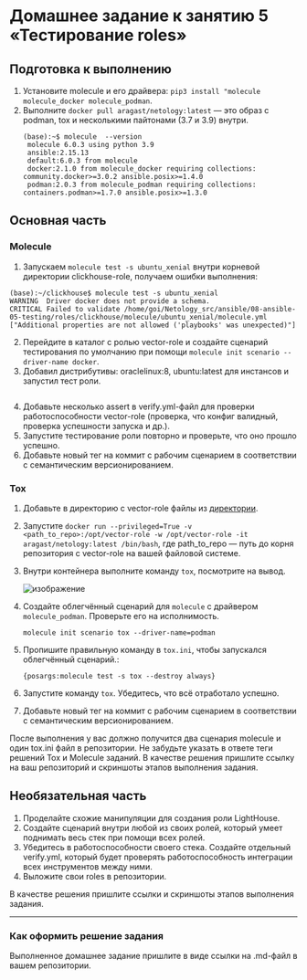# Домашнее задание к занятию 5 «Тестирование roles»

## Подготовка к выполнению

1. Установите molecule и его драйвера: `pip3 install "molecule molecule_docker molecule_podman`.
2. Выполните `docker pull aragast/netology:latest` —  это образ с podman, tox и несколькими пайтонами (3.7 и 3.9) внутри.
   ```
   (base):~$ molecule  --version
    molecule 6.0.3 using python 3.9 
    ansible:2.15.13
    default:6.0.3 from molecule
    docker:2.1.0 from molecule_docker requiring collections: community.docker>=3.0.2 ansible.posix>=1.4.0
    podman:2.0.3 from molecule_podman requiring collections: containers.podman>=1.7.0 ansible.posix>=1.3.0
   ```

## Основная часть

### Molecule

1. Запускаем  `molecule test -s ubuntu_xenial` внутри корневой директории clickhouse-role, получаем ошибки выполнения:
  ```
  (base):~/clickhouse$ molecule test -s ubuntu_xenial
  WARNING  Driver docker does not provide a schema.
  CRITICAL Failed to validate /home/goi/Netology_src/ansible/08-ansible-05-testing/roles/clickhouse/molecule/ubuntu_xenial/molecule.yml
  ["Additional properties are not allowed ('playbooks' was unexpected)"]
  ```
2. Перейдите в каталог с ролью vector-role и создайте сценарий тестирования по умолчанию при помощи `molecule init scenario --driver-name docker`.
3. Добавил дистрибутивы: oraclelinux:8, ubuntu:latest для инстансов и запустил тест роли.
   ```
   
   ```
4. Добавьте несколько assert в verify.yml-файл для  проверки работоспособности vector-role (проверка, что конфиг валидный, проверка успешности запуска и др.). 
5. Запустите тестирование роли повторно и проверьте, что оно прошло успешно.
5. Добавьте новый тег на коммит с рабочим сценарием в соответствии с семантическим версионированием.

### Tox

1. Добавьте в директорию с vector-role файлы из [директории](./example).
2. Запустите `docker run --privileged=True -v <path_to_repo>:/opt/vector-role -w /opt/vector-role -it aragast/netology:latest /bin/bash`, где path_to_repo — путь до корня репозитория с vector-role на вашей файловой системе.
3. Внутри контейнера выполните команду `tox`, посмотрите на вывод.

   ![изображение](https://github.com/user-attachments/assets/48c7c677-5958-400d-8ff9-6281d6926d82)

4. Создайте облегчённый сценарий для `molecule` с драйвером `molecule_podman`. Проверьте его на исполнимость.
   ```
   molecule init scenario tox --driver-name=podman
   ```
5. Пропишите правильную команду в `tox.ini`, чтобы запускался облегчённый сценарий.:
   ```
   {posargs:molecule test -s tox --destroy always}
   ```
6. Запустите команду `tox`. Убедитесь, что всё отработало успешно.

7. Добавьте новый тег на коммит с рабочим сценарием в соответствии с семантическим версионированием.

После выполнения у вас должно получится два сценария molecule и один tox.ini файл в репозитории. Не забудьте указать в ответе теги решений Tox и Molecule заданий. В качестве решения пришлите ссылку на  ваш репозиторий и скриншоты этапов выполнения задания. 

## Необязательная часть

1. Проделайте схожие манипуляции для создания роли LightHouse.
2. Создайте сценарий внутри любой из своих ролей, который умеет поднимать весь стек при помощи всех ролей.
3. Убедитесь в работоспособности своего стека. Создайте отдельный verify.yml, который будет проверять работоспособность интеграции всех инструментов между ними.
4. Выложите свои roles в репозитории.

В качестве решения пришлите ссылки и скриншоты этапов выполнения задания.

---

### Как оформить решение задания

Выполненное домашнее задание пришлите в виде ссылки на .md-файл в вашем репозитории.
